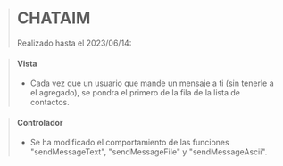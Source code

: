 > # CHATAIM 
> Realizado hasta el 2023/06/14: 

> #### Vista
> - Cada vez que un usuario que mande un mensaje a ti (sin tenerle a el agregado), se pondra el primero de la fila de la lista de contactos.

> #### Controlador
> - Se ha modificado el comportamiento de las funciones "sendMessageText", "sendMessageFile" y "sendMessageAscii".